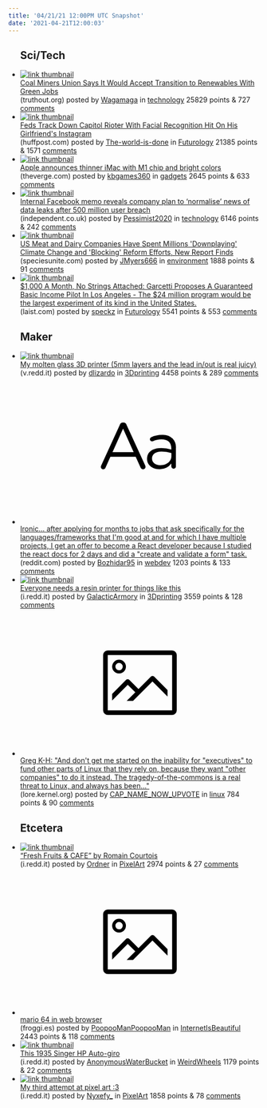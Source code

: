 ```yaml
---
title: '04/21/21 12:00PM UTC Snapshot'
date: '2021-04-21T12:00:03'
---
```

<ul>
<h2>Sci/Tech</h2>

<li><a href='https://truthout.org/articles/coal-miners-union-says-it-would-accept-transition-to-renewables-with-green-jobs/'><img src='https://b.thumbs.redditmedia.com/gkcojuQotlAnjVw_leYT2rvykhBJ-LS3eD_XXA5VKtU.jpg' alt='link thumbnail'></a><div><div class='linkTitle'><a href='https://truthout.org/articles/coal-miners-union-says-it-would-accept-transition-to-renewables-with-green-jobs/'>Coal Miners Union Says It Would Accept Transition to Renewables With Green Jobs</a></div>(truthout.org) posted by <a href='https://www.reddit.com/user/Wagamaga'>Wagamaga</a> in <a href='https://www.reddit.com/r/technology'>technology</a> 25829 points & 727 <a href='https://www.reddit.com/r/technology/comments/muu9q9/coal_miners_union_says_it_would_accept_transition/'>comments</a></div></li>

<li><a href='https://www.huffpost.com/entry/facial-recognition-capitol-defendants_n_607f34c0e4b0df3610c17614'><img src='https://a.thumbs.redditmedia.com/wGwy_zLkuJL8GGyESCiPtyqUcXHq1QIn_H3amwgmOT4.jpg' alt='link thumbnail'></a><div><div class='linkTitle'><a href='https://www.huffpost.com/entry/facial-recognition-capitol-defendants_n_607f34c0e4b0df3610c17614'>Feds Track Down Capitol Rioter With Facial Recognition Hit On His Girlfriend's Instagram</a></div>(huffpost.com) posted by <a href='https://www.reddit.com/user/The-world-is-done'>The-world-is-done</a> in <a href='https://www.reddit.com/r/Futurology'>Futurology</a> 21385 points & 1571 <a href='https://www.reddit.com/r/Futurology/comments/mv3gwp/feds_track_down_capitol_rioter_with_facial/'>comments</a></div></li>

<li><a href='https://www.theverge.com/2021/4/20/22394034/apple-new-imac-m1-chip-colors-design-specs-price-release-date'><img src='https://b.thumbs.redditmedia.com/Sz9oloYf2XyyhQnU86HbueM4jzPSwUksNJOa8lmNajA.jpg' alt='link thumbnail'></a><div><div class='linkTitle'><a href='https://www.theverge.com/2021/4/20/22394034/apple-new-imac-m1-chip-colors-design-specs-price-release-date'>Apple announces thinner iMac with M1 chip and bright colors</a></div>(theverge.com) posted by <a href='https://www.reddit.com/user/kbgames360'>kbgames360</a> in <a href='https://www.reddit.com/r/gadgets'>gadgets</a> 2645 points & 633 <a href='https://www.reddit.com/r/gadgets/comments/muvnnh/apple_announces_thinner_imac_with_m1_chip_and/'>comments</a></div></li>

<li><a href='https://www.independent.co.uk/life-style/gadgets-and-tech/facebook-memo-leak-normalise-breach-b1834592.html'><img src='https://b.thumbs.redditmedia.com/zSNSlgxtUnX6l_1XZnOsR-6AjD6B8V-Q9fyXftvGCmg.jpg' alt='link thumbnail'></a><div><div class='linkTitle'><a href='https://www.independent.co.uk/life-style/gadgets-and-tech/facebook-memo-leak-normalise-breach-b1834592.html'>Internal Facebook memo reveals company plan to ‘normalise’ news of data leaks after 500 million user breach</a></div>(independent.co.uk) posted by <a href='https://www.reddit.com/user/Pessimist2020'>Pessimist2020</a> in <a href='https://www.reddit.com/r/technology'>technology</a> 6146 points & 242 <a href='https://www.reddit.com/r/technology/comments/muxdd3/internal_facebook_memo_reveals_company_plan_to/'>comments</a></div></li>

<li><a href='https://www.speciesunite.com/news-stories/us-meat-and-dairy-companies-have-spent-millions-downplaying-climate-change-and-blocking-reform-efforts-new-report-finds'><img src='https://a.thumbs.redditmedia.com/dLayjqy2j4USRQcZUDOO5V_tWzS1InfGCGArlJv5L-4.jpg' alt='link thumbnail'></a><div><div class='linkTitle'><a href='https://www.speciesunite.com/news-stories/us-meat-and-dairy-companies-have-spent-millions-downplaying-climate-change-and-blocking-reform-efforts-new-report-finds'>US Meat and Dairy Companies Have Spent Millions 'Downplaying' Climate Change and 'Blocking' Reform Efforts, New Report Finds</a></div>(speciesunite.com) posted by <a href='https://www.reddit.com/user/JMyers666'>JMyers666</a> in <a href='https://www.reddit.com/r/environment'>environment</a> 1888 points & 91 <a href='https://www.reddit.com/r/environment/comments/muycmq/us_meat_and_dairy_companies_have_spent_millions/'>comments</a></div></li>

<li><a href='https://laist.com/2021/04/19/1000-a-month-no-strings-attached-garcetti-proposes-24-million-guaranteed-basic-income-pilot-in-los-a.php'><img src='https://b.thumbs.redditmedia.com/tingeM3hQaCYXxdzM6Kw_Veglbq-cOQeAIjfjRXJW7c.jpg' alt='link thumbnail'></a><div><div class='linkTitle'><a href='https://laist.com/2021/04/19/1000-a-month-no-strings-attached-garcetti-proposes-24-million-guaranteed-basic-income-pilot-in-los-a.php'>$1,000 A Month, No Strings Attached: Garcetti Proposes A Guaranteed Basic Income Pilot In Los Angeles - The $24 million program would be the largest experiment of its kind in the United States.</a></div>(laist.com) posted by <a href='https://www.reddit.com/user/speckz'>speckz</a> in <a href='https://www.reddit.com/r/Futurology'>Futurology</a> 5541 points & 553 <a href='https://www.reddit.com/r/Futurology/comments/muvsb1/1000_a_month_no_strings_attached_garcetti/'>comments</a></div></li>

<h2>Maker</h2>

<li><a href='https://v.redd.it/851jiqh8vfu61'><img src='https://b.thumbs.redditmedia.com/MqHAWGKA2oVsByxt0wjjB4Bq_uG8x8jx1de-_QniOnY.jpg' alt='link thumbnail'></a><div><div class='linkTitle'><a href='https://v.redd.it/851jiqh8vfu61'>My molten glass 3D printer (5mm layers and the lead in/out is real juicy)</a></div>(v.redd.it) posted by <a href='https://www.reddit.com/user/dlizardo'>dlizardo</a> in <a href='https://www.reddit.com/r/3Dprinting'>3Dprinting</a> 4458 points & 289 <a href='https://www.reddit.com/r/3Dprinting/comments/mv6j9n/my_molten_glass_3d_printer_5mm_layers_and_the/'>comments</a></div></li>

<li><a href='https://www.reddit.com/r/webdev/comments/muuhc4/ironic_after_applying_for_months_to_jobs_that_ask/'><svg version='1.1' viewBox='-34 -12 104 64' preserveAspectRatio='xMidYMid slice' xmlns='http://www.w3.org/2000/svg' xmlns:xlink='http://www.w3.org/1999/xlink'>
    <title>text link thumbnail</title>
    <path d='M12.19,8.84a1.45,1.45,0,0,0-1.4-1h-.12a1.46,1.46,0,0,0-1.42,1L1.14,26.56a1.29,1.29,0,0,0-.14.59,1,1,0,0,0,1,1,1.12,1.12,0,0,0,1.08-.77l2.08-4.65h11l2.08,4.59a1.24,1.24,0,0,0,1.12.83,1.08,1.08,0,0,0,1.08-1.08,1.64,1.64,0,0,0-.14-.57ZM6.08,20.71l4.59-10.22,4.6,10.22Z'>
    </path>
    <path d='M32.24,14.78A6.35,6.35,0,0,0,27.6,13.2a11.36,11.36,0,0,0-4.7,1,1,1,0,0,0-.58.89,1,1,0,0,0,.94.92,1.23,1.23,0,0,0,.39-.08,8.87,8.87,0,0,1,3.72-.81c2.7,0,4.28,1.33,4.28,3.92v.5a15.29,15.29,0,0,0-4.42-.61c-3.64,0-6.14,1.61-6.14,4.64v.05c0,2.95,2.7,4.48,5.37,4.48a6.29,6.29,0,0,0,5.19-2.48V26.9a1,1,0,0,0,1,1,1,1,0,0,0,1-1.06V19A5.71,5.71,0,0,0,32.24,14.78Zm-.56,7.7c0,2.28-2.17,3.89-4.81,3.89-1.94,0-3.61-1.06-3.61-2.86v-.06c0-1.8,1.5-3,4.2-3a15.2,15.2,0,0,1,4.22.61Z'>
    </path>
    </svg></a><div><div class='linkTitle'><a href='https://www.reddit.com/r/webdev/comments/muuhc4/ironic_after_applying_for_months_to_jobs_that_ask/'>Ironic... after applying for months to jobs that ask specifically for the languages/frameworks that I'm good at and for which I have multiple projects, I get an offer to become a React developer because I studied the react docs for 2 days and did a "create and validate a form" task.</a></div>(reddit.com) posted by <a href='https://www.reddit.com/user/Bozhidar95'>Bozhidar95</a> in <a href='https://www.reddit.com/r/webdev'>webdev</a> 1203 points & 133 <a href='https://www.reddit.com/r/webdev/comments/muuhc4/ironic_after_applying_for_months_to_jobs_that_ask/'>comments</a></div></li>

<li><a href='https://i.redd.it/d8txv1bf5cu61.jpg'><img src='https://b.thumbs.redditmedia.com/er-qy8Pi9rJIOhhJfjSuc8UQSZXMTyR3fT0LdYe-QwM.jpg' alt='link thumbnail'></a><div><div class='linkTitle'><a href='https://i.redd.it/d8txv1bf5cu61.jpg'>Everyone needs a resin printer for things like this</a></div>(i.redd.it) posted by <a href='https://www.reddit.com/user/GalacticArmory'>GalacticArmory</a> in <a href='https://www.reddit.com/r/3Dprinting'>3Dprinting</a> 3559 points & 128 <a href='https://www.reddit.com/r/3Dprinting/comments/mur3yc/everyone_needs_a_resin_printer_for_things_like/'>comments</a></div></li>

<li><a href='https://lore.kernel.org/lkml/YH5tAqLr965MNZyW@kroah.com/'><svg version='1.1' viewBox='-34 -14 104 64' preserveAspectRatio='xMidYMid meet' xmlns='http://www.w3.org/2000/svg' xmlns:xlink='http://www.w3.org/1999/xlink'>
    <title>link thumbnail</title>
    <path d='M32,4H4A2,2,0,0,0,2,6V30a2,2,0,0,0,2,2H32a2,2,0,0,0,2-2V6A2,2,0,0,0,32,4ZM4,30V6H32V30Z'></path>
    <path d='M8.92,14a3,3,0,1,0-3-3A3,3,0,0,0,8.92,14Zm0-4.6A1.6,1.6,0,1,1,7.33,11,1.6,1.6,0,0,1,8.92,9.41Z'></path>
    <path d='M22.78,15.37l-5.4,5.4-4-4a1,1,0,0,0-1.41,0L5.92,22.9v2.83l6.79-6.79L16,22.18l-3.75,3.75H15l8.45-8.45L30,24V21.18l-5.81-5.81A1,1,0,0,0,22.78,15.37Z'></path>
    </svg></a><div><div class='linkTitle'><a href='https://lore.kernel.org/lkml/YH5tAqLr965MNZyW@kroah.com/'>Greg K-H: "And don't get me started on the inability for "executives" to fund other parts of Linux that they rely on, because they want "other companies" to do it instead. The tragedy-of-the-commons is a real threat to Linux, and always has been..."</a></div>(lore.kernel.org) posted by <a href='https://www.reddit.com/user/CAP_NAME_NOW_UPVOTE'>CAP_NAME_NOW_UPVOTE</a> in <a href='https://www.reddit.com/r/linux'>linux</a> 784 points & 90 <a href='https://www.reddit.com/r/linux/comments/mv1ck6/greg_kh_and_dont_get_me_started_on_the_inability/'>comments</a></div></li>

<h2>Etcetera</h2>

<li><a href='https://i.redd.it/oc3xuv1roeu61.jpg'><img src='https://b.thumbs.redditmedia.com/fc5UhaCgvp1yzHxAZPkrD9POdpBDcwRvhBouLX4tM1A.jpg' alt='link thumbnail'></a><div><div class='linkTitle'><a href='https://i.redd.it/oc3xuv1roeu61.jpg'>“Fresh Fruits &amp; CAFE” by Romain Courtois</a></div>(i.redd.it) posted by <a href='https://www.reddit.com/user/Ordner'>Ordner</a> in <a href='https://www.reddit.com/r/PixelArt'>PixelArt</a> 2974 points & 27 <a href='https://www.reddit.com/r/PixelArt/comments/mv2c3w/fresh_fruits_cafe_by_romain_courtois/'>comments</a></div></li>

<li><a href='https://froggi.es/mario/'><svg version='1.1' viewBox='-34 -14 104 64' preserveAspectRatio='xMidYMid meet' xmlns='http://www.w3.org/2000/svg' xmlns:xlink='http://www.w3.org/1999/xlink'>
    <title>link thumbnail</title>
    <path d='M32,4H4A2,2,0,0,0,2,6V30a2,2,0,0,0,2,2H32a2,2,0,0,0,2-2V6A2,2,0,0,0,32,4ZM4,30V6H32V30Z'></path>
    <path d='M8.92,14a3,3,0,1,0-3-3A3,3,0,0,0,8.92,14Zm0-4.6A1.6,1.6,0,1,1,7.33,11,1.6,1.6,0,0,1,8.92,9.41Z'></path>
    <path d='M22.78,15.37l-5.4,5.4-4-4a1,1,0,0,0-1.41,0L5.92,22.9v2.83l6.79-6.79L16,22.18l-3.75,3.75H15l8.45-8.45L30,24V21.18l-5.81-5.81A1,1,0,0,0,22.78,15.37Z'></path>
    </svg></a><div><div class='linkTitle'><a href='https://froggi.es/mario/'>mario 64 in web browser</a></div>(froggi.es) posted by <a href='https://www.reddit.com/user/PoopooManPoopooMan'>PoopooManPoopooMan</a> in <a href='https://www.reddit.com/r/InternetIsBeautiful'>InternetIsBeautiful</a> 2443 points & 118 <a href='https://www.reddit.com/r/InternetIsBeautiful/comments/mv1sc1/mario_64_in_web_browser/'>comments</a></div></li>

<li><a href='https://i.redd.it/2lt3up48qbu61.jpg'><img src='https://a.thumbs.redditmedia.com/2bZQ-dQ_8ybthTCi-Mwx1yZaYWJF8NcsMAq-G26-ut8.jpg' alt='link thumbnail'></a><div><div class='linkTitle'><a href='https://i.redd.it/2lt3up48qbu61.jpg'>This 1935 Singer HP Auto-giro</a></div>(i.redd.it) posted by <a href='https://www.reddit.com/user/AnonymousWaterBucket'>AnonymousWaterBucket</a> in <a href='https://www.reddit.com/r/WeirdWheels'>WeirdWheels</a> 1179 points & 22 <a href='https://www.reddit.com/r/WeirdWheels/comments/muphb7/this_1935_singer_hp_autogiro/'>comments</a></div></li>

<li><a href='https://i.redd.it/gastibdbacu61.png'><img src='https://a.thumbs.redditmedia.com/VzmSNtWzPoJCOJZZgM1FokstvwUNJ40EuLOpdMKYFg0.jpg' alt='link thumbnail'></a><div><div class='linkTitle'><a href='https://i.redd.it/gastibdbacu61.png'>My third attempt at pixel art :3</a></div>(i.redd.it) posted by <a href='https://www.reddit.com/user/Nyxefy_'>Nyxefy_</a> in <a href='https://www.reddit.com/r/PixelArt'>PixelArt</a> 1858 points & 78 <a href='https://www.reddit.com/r/PixelArt/comments/murpa4/my_third_attempt_at_pixel_art_3/'>comments</a></div></li>

</ul>
